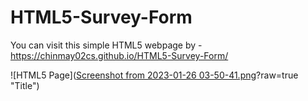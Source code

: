 # HTML5-Survey-Form

You can visit this simple HTML5 webpage by - https://chinmay02cs.github.io/HTML5-Survey-Form/


![HTML5 Page]([Screenshot from 2023-01-26 03-50-41.png](https://github.com/CHINMAY02CS/HTML5-Survey-Form/blob/main/Screenshot%20from%202023-01-26%2003-50-41.png)?raw=true "Title")
